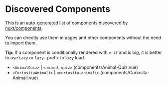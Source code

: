 # Discovered Components

This is an auto-generated list of components discovered by [nuxt/components](https://github.com/nuxt/components).

You can directly use them in pages and other components without the need to import them.

**Tip:** If a component is conditionally rendered with `v-if` and is big, it is better to use `Lazy` or `lazy-` prefix to lazy load.

- `<AnimalQuiz>` | `<animal-quiz>` (components/Animal-Quiz.vue)
- `<CuriositaAnimali>` | `<curiosita-animali>` (components/Curiosita-Animali.vue)
